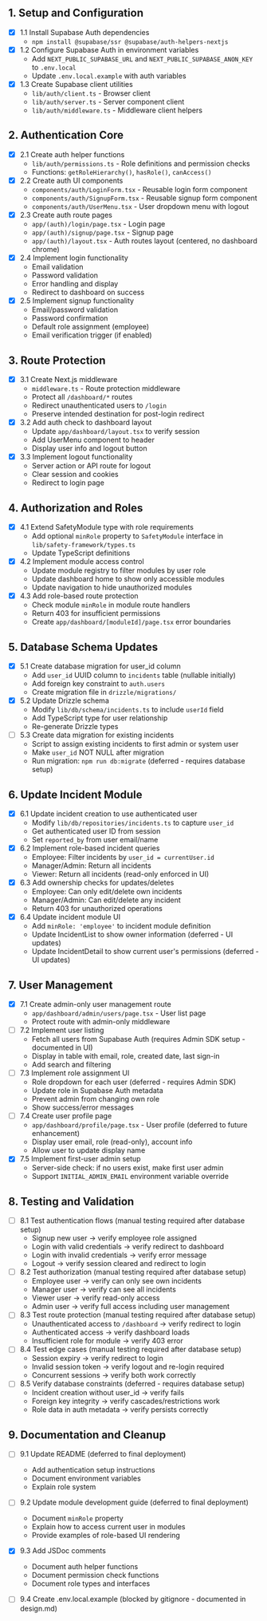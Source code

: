 ## 1. Setup and Configuration

- [x] 1.1 Install Supabase Auth dependencies
  - `npm install @supabase/ssr @supabase/auth-helpers-nextjs`
- [x] 1.2 Configure Supabase Auth in environment variables
  - Add `NEXT_PUBLIC_SUPABASE_URL` and `NEXT_PUBLIC_SUPABASE_ANON_KEY` to `.env.local`
  - Update `.env.local.example` with auth variables
- [x] 1.3 Create Supabase client utilities
  - `lib/auth/client.ts` - Browser client
  - `lib/auth/server.ts` - Server component client
  - `lib/auth/middleware.ts` - Middleware client helpers

## 2. Authentication Core

- [x] 2.1 Create auth helper functions
  - `lib/auth/permissions.ts` - Role definitions and permission checks
  - Functions: `getRoleHierarchy()`, `hasRole()`, `canAccess()`
- [x] 2.2 Create auth UI components
  - `components/auth/LoginForm.tsx` - Reusable login form component
  - `components/auth/SignupForm.tsx` - Reusable signup form component
  - `components/auth/UserMenu.tsx` - User dropdown menu with logout
- [x] 2.3 Create auth route pages
  - `app/(auth)/login/page.tsx` - Login page
  - `app/(auth)/signup/page.tsx` - Signup page
  - `app/(auth)/layout.tsx` - Auth routes layout (centered, no dashboard chrome)
- [x] 2.4 Implement login functionality
  - Email validation
  - Password validation
  - Error handling and display
  - Redirect to dashboard on success
- [x] 2.5 Implement signup functionality
  - Email/password validation
  - Password confirmation
  - Default role assignment (employee)
  - Email verification trigger (if enabled)

## 3. Route Protection

- [x] 3.1 Create Next.js middleware
  - `middleware.ts` - Route protection middleware
  - Protect all `/dashboard/*` routes
  - Redirect unauthenticated users to `/login`
  - Preserve intended destination for post-login redirect
- [x] 3.2 Add auth check to dashboard layout
  - Update `app/dashboard/layout.tsx` to verify session
  - Add UserMenu component to header
  - Display user info and logout button
- [x] 3.3 Implement logout functionality
  - Server action or API route for logout
  - Clear session and cookies
  - Redirect to login page

## 4. Authorization and Roles

- [x] 4.1 Extend SafetyModule type with role requirements
  - Add optional `minRole` property to `SafetyModule` interface in `lib/safety-framework/types.ts`
  - Update TypeScript definitions
- [x] 4.2 Implement module access control
  - Update module registry to filter modules by user role
  - Update dashboard home to show only accessible modules
  - Update navigation to hide unauthorized modules
- [x] 4.3 Add role-based route protection
  - Check module `minRole` in module route handlers
  - Return 403 for insufficient permissions
  - Create `app/dashboard/[moduleId]/page.tsx` error boundaries

## 5. Database Schema Updates

- [x] 5.1 Create database migration for user_id column
  - Add `user_id` UUID column to `incidents` table (nullable initially)
  - Add foreign key constraint to `auth.users`
  - Create migration file in `drizzle/migrations/`
- [x] 5.2 Update Drizzle schema
  - Modify `lib/db/schema/incidents.ts` to include `userId` field
  - Add TypeScript type for user relationship
  - Re-generate Drizzle types
- [ ] 5.3 Create data migration for existing incidents
  - Script to assign existing incidents to first admin or system user
  - Make `user_id` NOT NULL after migration
  - Run migration: `npm run db:migrate` (deferred - requires database setup)

## 6. Update Incident Module

- [x] 6.1 Update incident creation to use authenticated user
  - Modify `lib/db/repositories/incidents.ts` to capture `user_id`
  - Get authenticated user ID from session
  - Set `reported_by` from user email/name
- [x] 6.2 Implement role-based incident queries
  - Employee: Filter incidents by `user_id = currentUser.id`
  - Manager/Admin: Return all incidents
  - Viewer: Return all incidents (read-only enforced in UI)
- [x] 6.3 Add ownership checks for updates/deletes
  - Employee: Can only edit/delete own incidents
  - Manager/Admin: Can edit/delete any incident
  - Return 403 for unauthorized operations
- [x] 6.4 Update incident module UI
  - Add `minRole: 'employee'` to incident module definition
  - Update IncidentList to show owner information (deferred - UI updates)
  - Update IncidentDetail to show current user's permissions (deferred - UI updates)

## 7. User Management

- [x] 7.1 Create admin-only user management route
  - `app/dashboard/admin/users/page.tsx` - User list page
  - Protect route with admin-only middleware
- [ ] 7.2 Implement user listing
  - Fetch all users from Supabase Auth (requires Admin SDK setup - documented in UI)
  - Display in table with email, role, created date, last sign-in
  - Add search and filtering
- [ ] 7.3 Implement role assignment UI
  - Role dropdown for each user (deferred - requires Admin SDK)
  - Update role in Supabase Auth metadata
  - Prevent admin from changing own role
  - Show success/error messages
- [ ] 7.4 Create user profile page
  - `app/dashboard/profile/page.tsx` - User profile (deferred to future enhancement)
  - Display user email, role (read-only), account info
  - Allow user to update display name
- [x] 7.5 Implement first-user admin setup
  - Server-side check: if no users exist, make first user admin
  - Support `INITIAL_ADMIN_EMAIL` environment variable override

## 8. Testing and Validation

- [ ] 8.1 Test authentication flows (manual testing required after database setup)
  - Signup new user → verify employee role assigned
  - Login with valid credentials → verify redirect to dashboard
  - Login with invalid credentials → verify error message
  - Logout → verify session cleared and redirect to login
- [ ] 8.2 Test authorization (manual testing required after database setup)
  - Employee user → verify can only see own incidents
  - Manager user → verify can see all incidents
  - Viewer user → verify read-only access
  - Admin user → verify full access including user management
- [ ] 8.3 Test route protection (manual testing required after database setup)
  - Unauthenticated access to `/dashboard` → verify redirect to login
  - Authenticated access → verify dashboard loads
  - Insufficient role for module → verify 403 error
- [ ] 8.4 Test edge cases (manual testing required after database setup)
  - Session expiry → verify redirect to login
  - Invalid session token → verify logout and re-login required
  - Concurrent sessions → verify both work correctly
- [ ] 8.5 Verify database constraints (deferred - requires database setup)
  - Incident creation without user_id → verify fails
  - Foreign key integrity → verify cascades/restrictions work
  - Role data in auth metadata → verify persists correctly

## 9. Documentation and Cleanup

- [ ] 9.1 Update README (deferred to final deployment)
  - Add authentication setup instructions
  - Document environment variables
  - Explain role system
- [ ] 9.2 Update module development guide (deferred to final deployment)
  - Document `minRole` property
  - Explain how to access current user in modules
  - Provide examples of role-based UI rendering
- [x] 9.3 Add JSDoc comments
  - Document auth helper functions
  - Document permission check functions
  - Document role types and interfaces
- [ ] 9.4 Create .env.local.example (blocked by gitignore - documented in design.md)


